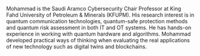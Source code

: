 Mohammad is the Saudi Aramco Cybersecurity Chair Professor at King Fahd University of Petroleum & Minerals (KFUPM). 
His research interest is in quantum communication technologies, quantum-safe protection methods and quantum risk assessment in both IT and OT systems. 
He has hands-on experience in working with quantum hardware and algorithms. 
Mohammad developed practical ways of thinking when evaluating the real applications of new technology such as digital twins and blockchains.
